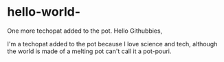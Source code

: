 # hello-world-
One more techopat added to the pot.
Hello Githubbies,

I'm a techopat added to the pot because I love science and tech, 
although the world is made of a melting pot can't call it a pot-pouri. 
